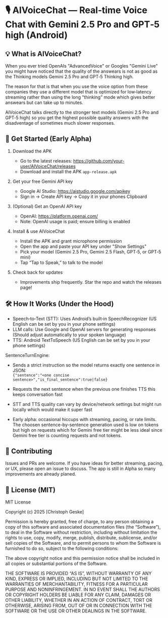 # 🎙️ AIVoiceChat — Real‑time Voice Chat with Gemini 2.5 Pro and GPT‑5 high (Android)


## 💡 What is AIVoiceChat?

When you ever tried OpenAIs "AdvancedVoice" or Googles "Gemini Live" you might have noticed that the quality of the answears is not as good as the Thinking models Gemini 2.5 Pro and GPT‑5 Thinking high. 

The reason for that is that when you use the voice option from these companies they use a different model that is optimized for low‑latency streaming rather than using the long “thinking” mode which gives better answears but can take up to minutes. 

AIVoiceChat talks directly to the stronger text models (Gemini 2.5 Pro and GPT‑5 high) so you get the highest possible quality answers with the disadventage of sometimes much slower responses.


## 🚀 Get Started (Early Alpha)

1. Download the APK  
   - Go to the latest releases: https://github.com/your-user/AIVoiceChat/releases  
   - Download and install the APK `app-release.apk`

2. Get your free Gemini API key  
   - Google AI Studio: https://aistudio.google.com/apikey  
   - Sign in → Create API key → Copy it in your phones Clipboard

3. (Optional) Get an OpenAI API key  
   - OpenAI: https://platform.openai.com/  
   - Note: OpenAI usage is paid; ensure billing is enabled

4. Install & use AIVoiceChat  
   - Install the APK and grant microphone permission  
   - Open the app and paste your API key under "Show Settings"  
   - Pick your model (Gemini 2.5 Pro, Gemini 2.5 Flash, GPT‑5, or GPT‑5 mini)  
   - Tap “Tap to Speak,” to talk to the model

5. Check back for updates  
   - Improvements ship frequently. Star the repo and watch the releases page!


## 🛠️ How It Works (Under the Hood)

- Speech‑to‑Text (STT): Uses Android’s built‑in SpeechRecognizer (US English can be set by you in your phone settings) 
- LLM calls: Use Google and OpenAI servers for generating responses (Should adjust automatically to your spoken language)
- TTS: Android TextToSpeech (US English can be set by you in your phone settings)

SentenceTurnEngine:  
   - Sends a strict instruction so the model returns exactly one sentence in JSON:  
     `{"sentence":"<one concise sentence>","is_final_sentence":true|false}`  
   - Requests the next sentence when the previous one finishes TTS this keeps conversation fast


- STT and TTS quality can vary by device/network settings but might run locally which would make it super fast
- Early alpha: occasional hiccups with streaming, pacing, or rate limits. The choosen sentence-by-sentence generation used is low on tokens but high on requests which for Gemini free tier might be less ideal since Gemini free tier is counting requests and not tokens.


## 🤝 Contributing

Issues and PRs are welcome. If you have ideas for better streaming, pacing, or UX, please open an issue to discuss. The app is still in Alpha so many improvements are already planed.


## 📜 License (MIT)

MIT License

Copyright (c) 2025 [Christoph Geske]

Permission is hereby granted, free of charge, to any person obtaining a copy
of this software and associated documentation files (the “Software”), to deal
in the Software without restriction, including without limitation the rights
to use, copy, modify, merge, publish, distribute, sublicense, and/or sell
copies of the Software, and to permit persons to whom the Software is
furnished to do so, subject to the following conditions:

The above copyright notice and this permission notice shall be included
in all copies or substantial portions of the Software.

THE SOFTWARE IS PROVIDED “AS IS”, WITHOUT WARRANTY OF ANY KIND,
EXPRESS OR IMPLIED, INCLUDING BUT NOT LIMITED TO THE WARRANTIES
OF MERCHANTABILITY, FITNESS FOR A PARTICULAR PURPOSE AND NONINFRINGEMENT.
IN NO EVENT SHALL THE AUTHORS OR COPYRIGHT HOLDERS BE LIABLE FOR ANY
CLAIM, DAMAGES OR OTHER LIABILITY, WHETHER IN AN ACTION OF CONTRACT,
TORT OR OTHERWISE, ARISING FROM, OUT OF OR IN CONNECTION WITH THE
SOFTWARE OR THE USE OR OTHER DEALINGS IN THE SOFTWARE.
